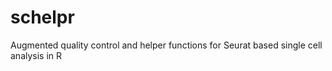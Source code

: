 # schelpr
Augmented quality control and helper functions for Seurat based single cell analysis in R
